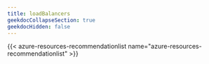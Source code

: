 ```yaml
---
title: loadBalancers
geekdocCollapseSection: true
geekdocHidden: false
---
```


{{< azure-resources-recommendationlist name="azure-resources-recommendationlist" >}}
